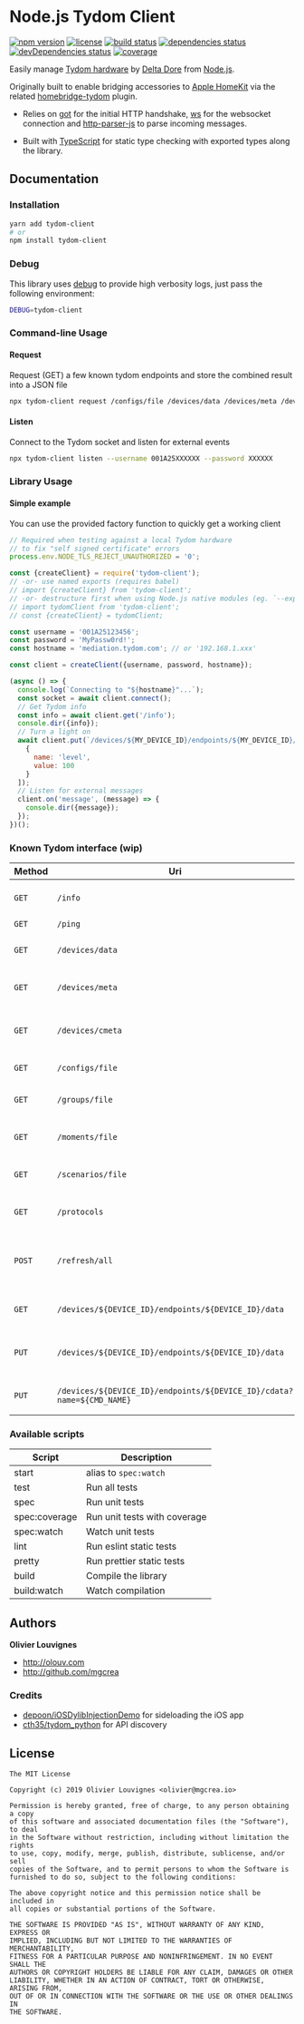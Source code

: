 # Node.js Tydom Client

[![npm version](https://img.shields.io/npm/v/tydom-client.svg)](https://github.com/mgcrea/node-tydom-client/releases)
[![license](https://img.shields.io/github/license/mgcrea/node-tydom-client.svg?style=flat)](https://tldrlegal.com/license/mit-license)
[![build status](https://travis-ci.com/mgcrea/node-tydom-client.svg?branch=master)](https://travis-ci.com/mgcrea/node-tydom-client)
[![dependencies status](https://david-dm.org/mgcrea/node-tydom-client/status.svg)](https://david-dm.org/mgcrea/node-tydom-client)
[![devDependencies status](https://david-dm.org/mgcrea/node-tydom-client/dev-status.svg)](https://david-dm.org/mgcrea/node-tydom-client?type=dev)
[![coverage](https://codecov.io/gh/mgcrea/node-tydom-client/branch/master/graph/badge.svg)](https://codecov.io/gh/mgcrea/node-tydom-client)

Easily manage [Tydom hardware](https://www.deltadore.fr/domotique/pilotage-maison-connectee/box-domotique/tydom-2-0-ref-6414118) by [Delta Dore](https://www.deltadore.fr/) from [Node.js](https://nodejs.org/en/).

Originally built to enable bridging accessories to [Apple HomeKit](https://www.apple.com/ios/home/) via the related [homebridge-tydom](https://github.com/mgcrea/homebridge-tydom) plugin.

- Relies on [got](https://github.com/sindresorhus/got) for the initial HTTP handshake, [ws](https://github.com/websockets/ws) for the websocket connection and [http-parser-js](https://github.com/creationix/http-parser-js) to parse incoming messages.

- Built with [TypeScript](https://www.typescriptlang.org/) for static type checking with exported types along the library.

## Documentation

### Installation

```bash
yarn add tydom-client
# or
npm install tydom-client
```

### Debug

This library uses [debug](https://www.npmjs.com/package/debug) to provide high verbosity logs, just pass the following environment:

```bash
DEBUG=tydom-client
```

### Command-line Usage

#### Request

Request (GET) a few known tydom endpoints and store the combined result into a JSON file

```bash
npx tydom-client request /configs/file /devices/data /devices/meta /devices/cmeta --file tydom_output.json --username 001A25XXXXXX --password XXXXXX
```

#### Listen

Connect to the Tydom socket and listen for external events

```bash
npx tydom-client listen --username 001A25XXXXXX --password XXXXXX
```

### Library Usage

#### Simple example

You can use the provided factory function to quickly get a working client

```js
// Required when testing against a local Tydom hardware
// to fix "self signed certificate" errors
process.env.NODE_TLS_REJECT_UNAUTHORIZED = '0';

const {createClient} = require('tydom-client');
// -or- use named exports (requires babel)
// import {createClient} from 'tydom-client';
// -or- destructure first when using Node.js native modules (eg. `--experimental-modules`)
// import tydomClient from 'tydom-client';
// const {createClient} = tydomClient;

const username = '001A25123456';
const password = 'MyPassw0rd!';
const hostname = 'mediation.tydom.com'; // or '192.168.1.xxx'

const client = createClient({username, password, hostname});

(async () => {
  console.log(`Connecting to "${hostname}"...`);
  const socket = await client.connect();
  // Get Tydom info
  const info = await client.get('/info');
  console.dir({info});
  // Turn a light on
  await client.put(`/devices/${MY_DEVICE_ID}/endpoints/${MY_DEVICE_ID}/data`, [
    {
      name: 'level',
      value: 100
    }
  ]);
  // Listen for external messages
  client.on('message', (message) => {
    console.dir({message});
  });
})();
```

### Known Tydom interface (wip)

| **Method** | **Uri**                                                               | **Description**                  |
| ---------- | --------------------------------------------------------------------- | -------------------------------- |
| `GET`      | `/info`                                                               | get generic tydom information    |
| `GET`      | `/ping`                                                               | ping tydom                       |
| `GET`      | `/devices/data`                                                       | Get tydom devices data/state     |
| `GET`      | `/devices/meta`                                                       | Get tydom devices meta           |
| `GET`      | `/devices/cmeta`                                                      | Get tydom devices command meta   |
| `GET`      | `/configs/file`                                                       | Get tydom user config            |
| `GET`      | `/groups/file`                                                        | Get tydom groups config          |
| `GET`      | `/moments/file`                                                       | Get tydom moments config         |
| `GET`      | `/scenarios/file`                                                     | Get tydom scenarios config       |
| `GET`      | `/protocols`                                                          | List available protocols         |
| `POST`     | `/refresh/all`                                                        | Force refresh tydom devices data |
| `GET`      | `/devices/${DEVICE_ID}/endpoints/${DEVICE_ID}/data`                   | GET tydom device data/state      |
| `PUT`      | `/devices/${DEVICE_ID}/endpoints/${DEVICE_ID}/data`                   | Update tydom device data/state   |
| `PUT`      | `/devices/${DEVICE_ID}/endpoints/${DEVICE_ID}/cdata?name=${CMD_NAME}` | Run tydom device command         |

### Available scripts

| **Script**    | **Description**              |
| ------------- | ---------------------------- |
| start         | alias to `spec:watch`        |
| test          | Run all tests                |
| spec          | Run unit tests               |
| spec:coverage | Run unit tests with coverage |
| spec:watch    | Watch unit tests             |
| lint          | Run eslint static tests      |
| pretty        | Run prettier static tests    |
| build         | Compile the library          |
| build:watch   | Watch compilation            |

## Authors

**Olivier Louvignes**

- http://olouv.com
- http://github.com/mgcrea

### Credits

- [depoon/iOSDylibInjectionDemo](https://github.com/depoon/iOSDylibInjectionDemo) for sideloading the iOS app
- [cth35/tydom_python](https://github.com/cth35/tydom_python) for API discovery

## License

```
The MIT License

Copyright (c) 2019 Olivier Louvignes <olivier@mgcrea.io>

Permission is hereby granted, free of charge, to any person obtaining a copy
of this software and associated documentation files (the "Software"), to deal
in the Software without restriction, including without limitation the rights
to use, copy, modify, merge, publish, distribute, sublicense, and/or sell
copies of the Software, and to permit persons to whom the Software is
furnished to do so, subject to the following conditions:

The above copyright notice and this permission notice shall be included in
all copies or substantial portions of the Software.

THE SOFTWARE IS PROVIDED "AS IS", WITHOUT WARRANTY OF ANY KIND, EXPRESS OR
IMPLIED, INCLUDING BUT NOT LIMITED TO THE WARRANTIES OF MERCHANTABILITY,
FITNESS FOR A PARTICULAR PURPOSE AND NONINFRINGEMENT. IN NO EVENT SHALL THE
AUTHORS OR COPYRIGHT HOLDERS BE LIABLE FOR ANY CLAIM, DAMAGES OR OTHER
LIABILITY, WHETHER IN AN ACTION OF CONTRACT, TORT OR OTHERWISE, ARISING FROM,
OUT OF OR IN CONNECTION WITH THE SOFTWARE OR THE USE OR OTHER DEALINGS IN
THE SOFTWARE.
```
